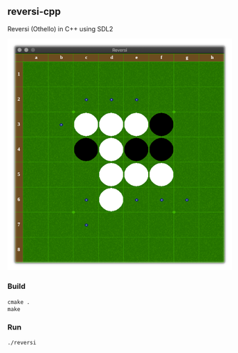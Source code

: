 ## reversi-cpp
Reversi (Othello) in C++ using SDL2

![Reversi (Othello)](https://raw.githubusercontent.com/gdonald/reversi-cpp/master/reversi.png)

### Build
    cmake .
    make

### Run
    ./reversi
